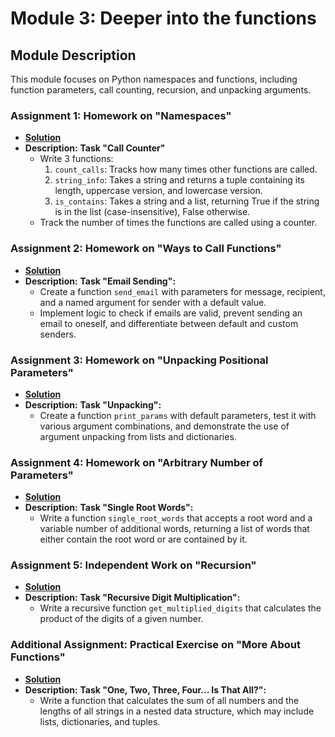 # Module 3: Deeper into the functions

## Module Description
This module focuses on Python namespaces and functions, including function parameters, 
call counting, recursion, and unpacking arguments.

### Assignment 1: Homework on "Namespaces"
- **[Solution](./hw1)**
- **Description:**
  **Task "Call Counter"**
  - Write 3 functions:
    1. `count_calls`: Tracks how many times other functions are called.
    2. `string_info`: Takes a string and returns a tuple containing its length, 
    uppercase version, and lowercase version.
    3. `is_contains`: Takes a string and a list, 
    returning True if the string is in the list (case-insensitive), False otherwise.
  - Track the number of times the functions are called using a counter.

### Assignment 2: Homework on "Ways to Call Functions"
- **[Solution](./hw2)**
- **Description:** 
  **Task "Email Sending":**
  - Create a function `send_email` with parameters for message, recipient, 
  and a named argument for sender with a default value.
  - Implement logic to check if emails are valid, prevent sending an email to oneself, 
  and differentiate between default and custom senders.

### Assignment 3: Homework on "Unpacking Positional Parameters"
- **[Solution](./hw3)**
- **Description:** 
  **Task "Unpacking":**
  - Create a function `print_params` with default parameters, test it with various argument combinations, 
  and demonstrate the use of argument unpacking from lists and dictionaries.

### Assignment 4: Homework on "Arbitrary Number of Parameters"
- **[Solution](./hw4)**
- **Description:** 
  **Task "Single Root Words":**
  - Write a function `single_root_words` that accepts a root word and a variable number of additional words, 
  returning a list of words that either contain the root word or are contained by it.

### Assignment 5: Independent Work on "Recursion"
- **[Solution](./hw5)**
- **Description:** 
  **Task "Recursive Digit Multiplication":**
  - Write a recursive function `get_multiplied_digits` that calculates the product of the digits of a given number.

### Additional Assignment: Practical Exercise on "More About Functions"
- **[Solution](./hw6)**
- **Description:** 
  **Task "One, Two, Three, Four... Is That All?":**
  - Write a function that calculates the sum of all numbers and the lengths of all strings in a nested data structure, 
  which may include lists, dictionaries, and tuples.
